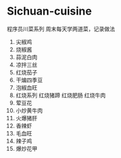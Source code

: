 # Sichuan-cuisine
程序员川菜系列
周末每天学两道菜，记录做法
1. 尖椒鸡
2. 烧椒酱
3. 蒜泥白肉
4. 凉拌三丝
5. 红烧茄子
6. 干煸四季豆
7. 泡椒血旺
8. 红烧系列
  红烧猪蹄
  红烧肥肠
  红烧牛肉
9. 荤豆花
10. 小炒黄牛肉
11. 火爆猪肝
12. 香辣虾
13. 毛血旺
14. 辣子鸡
15. 爆炒花甲
